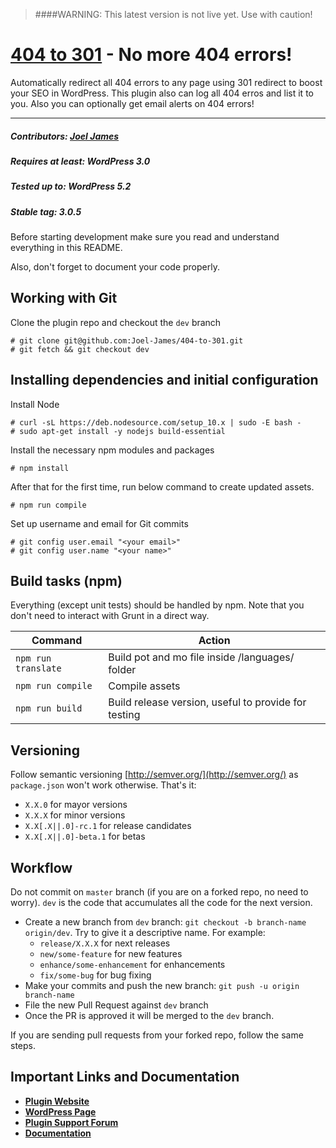 > ####WARNING: This latest version is not live yet. Use with caution!

# [404 to 301](https://wordpress.org/plugins/404-to-301) - No more 404 errors!

Automatically redirect all 404 errors to any page using 301 redirect to boost your SEO in WordPress. This plugin also can log all 404 erros and list it to you. Also you can optionally get email alerts on 404 errors!

<hr/>

##### Contributors: <a href="https://github.com/joel-james/">Joel James</a>
##### Requires at least: WordPress 3.0
##### Tested up to: WordPress 5.2
##### Stable tag: 3.0.5

Before starting development make sure you read and understand everything in this README.

Also, don't forget to document your code properly.

## Working with Git

Clone the plugin repo and checkout the `dev` branch

```
# git clone git@github.com:Joel-James/404-to-301.git
# git fetch && git checkout dev
```

## Installing dependencies and initial configuration

Install Node
```
# curl -sL https://deb.nodesource.com/setup_10.x | sudo -E bash -
# sudo apt-get install -y nodejs build-essential
```

Install the necessary npm modules and packages
```
# npm install
``` 

After that for the first time, run below command to create updated assets.
```
# npm run compile
``` 

Set up username and email for Git commits
```
# git config user.email "<your email>"
# git config user.name "<your name>"
```

## Build tasks (npm)

Everything (except unit tests) should be handled by npm. Note that you don't need to interact with Grunt in a direct way.

Command | Action
------- | ------
`npm run translate` | Build pot and mo file inside /languages/ folder
`npm run compile` | Compile assets
`npm run build` | Build release version, useful to provide for testing

## Versioning

Follow semantic versioning [http://semver.org/](http://semver.org/) as `package.json` won't work otherwise. That's it:

- `X.X.0` for mayor versions
- `X.X.X` for minor versions
- `X.X[.X||.0]-rc.1` for release candidates
- `X.X[.X||.0]-beta.1` for betas

## Workflow

Do not commit on `master` branch (if you are on a forked repo, no need to worry). `dev` is the code
that accumulates all the code for the next version.

- Create a new branch from `dev` branch: `git checkout -b branch-name origin/dev`. Try to give it a descriptive name. For example:
    * `release/X.X.X` for next releases
    * `new/some-feature` for new features
    * `enhance/some-enhancement` for enhancements
    * `fix/some-bug` for bug fixing
- Make your commits and push the new branch: `git push -u origin branch-name`
- File the new Pull Request against `dev` branch
- Once the PR is approved it will be merged to the `dev` branch.

If you are sending pull requests from your forked repo, follow the same steps.

## Important Links and Documentation

- <a href="https://duckdev.com/products/404-to-301/"><strong>Plugin Website</strong></a>
- <a href="https://wordpress.org/plugins/404-to-301/"><strong>WordPress Page</strong></a>
- <a href="https://wordpress.org/support/plugin/404-to-301/"><strong>Plugin Support Forum</strong></a>
- <a href="https://duckdev.com/support/docs/category/404-to-301/"><strong>Documentation</strong></a>
